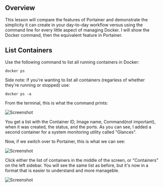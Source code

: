 ## Overview

This lesson will compare the features of Portainer and demonstrate the simplicity it can create in your day-to-day workflow versus
using the command line for every little aspect of managing Docker. I will show the Docker command, then the equivalent feature in Portainer.

## List Containers

Use the following command to list all running containers in Docker:

```
docker ps
```
Side note: If you're wanting to list all containers (regarless of whether they're running or stopped) use:

```
docker ps -a
```
From the terminal, this is what the command prints:

![Screenshot](https://user-images.githubusercontent.com/30271499/30091366-16906546-926e-11e7-90cb-2a5f9a695e5f.JPG)

You get a list with the Container ID, Image name, Command(not important), when it was created, the status, and the ports. As you can see, I added a second container for a system monitoring utility called "Glances". 

Now, if we switch over to Portainer, this is what we can see:

![Screenshot](https://user-images.githubusercontent.com/30271499/30091521-df541e8c-926e-11e7-9024-cae68676b02c.png)

Click either the list of containers in the middle of the screen, or "Containers" on the left sidebar. You will see the same list as before, but it's now in a format that is easier to understand and more manageble.

![Screenshot](https://user-images.githubusercontent.com/30271499/30091604-4f0d4b86-926f-11e7-9298-f0876fdcec92.png)
